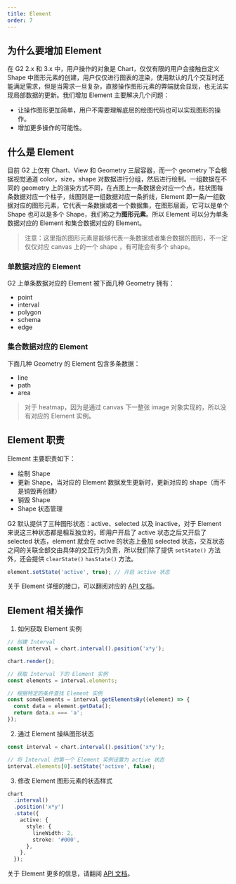 ```yaml
---
title: Element
order: 7
---
```


## 为什么要增加 Element

在 G2 2.x 和 3.x 中，用户操作的对象是 Chart，仅仅有限的用户会接触自定义 Shape 中图形元素的创建，用户仅仅进行图表的渲染，使用默认的几个交互时还能满足需求，但是当需求一旦复杂，直接操作图形元素的弊端就会显现，也无法实现局部数据的更新。我们增加 Element 主要解决几个问题：

- 让操作图形更加简单，用户不需要理解底层的绘图代码也可以实现图形的操作。
- 增加更多操作的可能性。

## 什么是 Element

目前 G2 上仅有 Chart、View 和 Geometry 三层容器，而一个 geometry 下会根据视觉通道 color，size，shape 对数据进行分组，然后进行绘制。一组数据在不同的 geometry 上的渲染方式不同，在点图上一条数据会对应一个点，柱状图每条数据对应一个柱子，线图则是一组数据对应一条折线，Element 即一条/一组数据对应的图形元素，它代表一条数据或者一个数据集，在图形层面，它可以是单个 Shape 也可以是多个 Shape，我们称之为**图形元素**。所以 Element 可以分为单条数据对应的 Element 和集合数据对应的 Element。

> 注意：这里指的图形元素是能够代表一条数据或者集合数据的图形，不一定仅仅对应 canvas 上的一个 shape ，有可能会有多个 shape。

### 单数据对应的 Element

G2 上单条数据对应的 Element 被下面几种 Geometry 拥有：

- point
- interval
- polygon
- schema
- edge

####

### 集合数据对应的 Element

下面几种 Geometry 的 Element 包含多条数据：

- line
- path
- area

> 对于 heatmap，因为是通过 canvas 下一整张 image 对象实现的，所以没有对应的 Element 实例。

## Element 职责

Element 主要职责如下：

- 绘制 Shape
- 更新 Shape，当对应的 Element 数据发生更新时，更新对应的 shape（而不是销毁再创建）
- 销毁 Shape
- Shape 状态管理

G2 默认提供了三种图形状态：active、selected 以及 inactive，对于 Element 来说这三种状态都是相互独立的，即用户开启了 active 状态之后又开启了 selected 状态，element 就会在 active 的状态上叠加 selected 状态，交互状态之间的关联全部交由具体的交互行为负责，所以我们除了提供 `setState()` 方法外，还会提供 `clearState()` `hasState()` 方法。

```typescript
element.setState('active', true); // 开启 active 状态
```

关于 Element 详细的接口，可以翻阅对应的 [API 文档]()。

## Element 相关操作

1. 如何获取 Element 实例

```typescript
// 创建 Interval
const interval = chart.interval().position('x*y');

chart.render();

// 获取 Interval 下的 Element 实例
const elements = interval.elements;

// 根据特定的条件查找 Element 实例
const someElements = interval.getElementsBy((element) => {
  const data = element.getData();
  return data.x === 'a';
});
```

2. 通过 Element 操纵图形状态

```typescript
const interval = chart.interval().position('x*y');

// 将 Interval 的第一个 Element 实例设置为 active 状态
interval.elements[0].setState('active', false);
```

3. 修改 Element 图形元素的状态样式

```typescript
chart
  .interval()
  .position('x*y')
  .state({
    active: {
      style: {
        lineWidth: 2,
        stroke: '#000',
      },
    },
  });
```

关于 Element 更多的信息，请翻阅 [API 文档](../../api/geom-fun)。
